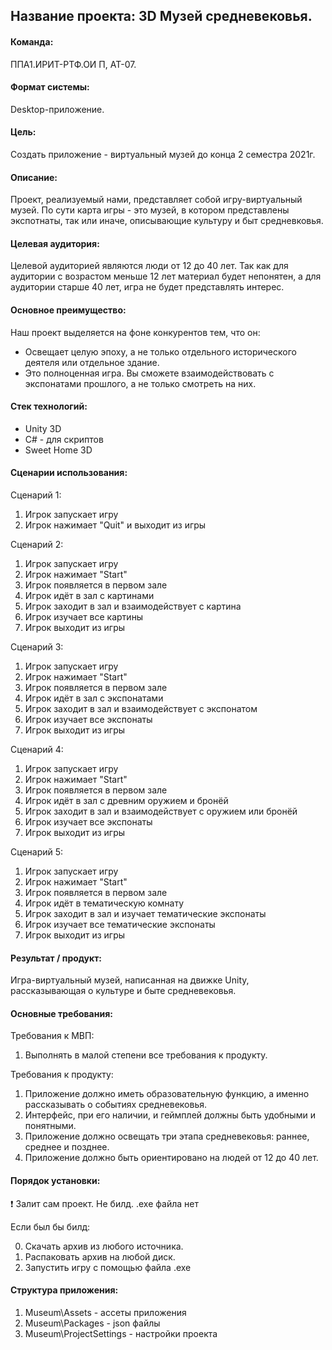 ## Название проекта: 3D Музей средневековья.

#### Команда:
ППA1.ИРИТ-РТФ.ОИ П, АТ-07.

#### Формат системы:
Desktop-приложение.

#### Цель: 
Создать приложение - виртуальный музей до конца 2 семестра 2021г.

#### Описание: 
Проект, реализуемый нами, представляет собой игру-виртуальный музей. По сути карта игры - это музей, в котором представлены экспотнаты, так или иначе, описывающие культуру и быт средневковья.

#### Целевая аудитория: 
Целевой аудиторией являются люди от 12 до 40 лет. Так как для аудитории с возрастом меньше 12 лет материал будет непонятен, а для аудитории старше 40 лет, игра не будет представлять интерес.

#### Основное преимущество:
Наш проект выделяется на фоне конкурентов тем, что он:
*	Освещает целую эпоху, а не только отдельного исторического деятеля или отдельное здание.
*	Это полноценная игра. Вы сможете взаимодействовать с экспонатами прошлого, а не только смотреть на них.

#### Стек технологий:
* Unity 3D
* C# - для скриптов
* Sweet Home 3D

#### Сценарии использования: 
Сценарий 1:
1. Игрок запускает игру
2. Игрок нажимает "Quit" и выходит из игры

Сценарий 2:
1. Игрок запускает игру
2. Игрок нажимает "Start"
3. Игрок появляется в первом зале
4. Игрок идёт в зал с картинами
5. Игрок заходит в зал и взаимодействует с картина
6. Игрок изучает все картины
7. Игрок выходит из игры

Сценарий 3:
1. Игрок запускает игру
2. Игрок нажимает "Start"
3. Игрок появляется в первом зале
4. Игрок идёт в зал с экспонатами
5. Игрок заходит в зал и взаимодействует с экспонатом
6. Игрок изучает все экспонаты
7. Игрок выходит из игры

Сценарий 4:
1. Игрок запускает игру
2. Игрок нажимает "Start"
3. Игрок появляется в первом зале
4. Игрок идёт в зал с древним оружием и бронёй
5. Игрок заходит в зал и взаимодействует с оружием или бронёй
6. Игрок изучает все экспонаты
7. Игрок выходит из игры

Сценарий 5:
1. Игрок запускает игру
2. Игрок нажимает "Start"
3. Игрок появляется в первом зале
4. Игрок идёт в тематическую комнату
5. Игрок заходит в зал и изучает тематические экспонаты
6. Игрок изучает все тематические экспонаты
7. Игрок выходит из игры

####  Результат / продукт:
Игра-виртуальный музей, написанная на движке Unity, рассказывающая о культуре и быте средневековья.

#### Основные требования:
Требования к МВП:
1) Выполнять в малой степени все требования к продукту.

Требования к продукту:
1) Приложение должно иметь образовательную функцию, а именно рассказывать о событиях средневековья.
2) Интерфейс, при его наличии, и геймплей должны быть удобными и понятными.
3) Приложение должно освещать три этапа средневековья: раннее, среднее и позднее.
4) Приложение должно быть ориентировано на людей от 12 до 40 лет.

#### Порядок установки:

:heavy_exclamation_mark: Залит сам проект. Не билд. .exe файла нет

Если был бы билд: 

0. Скачать архив из любого источника.
1. Распаковать архив на любой диск.
2. Запустить игру с помощью файла .exe

#### Структура приложения:
1. Museum\Assets - ассеты приложения
2. Museum\Packages - json файлы
3. Museum\ProjectSettings - настройки проекта
